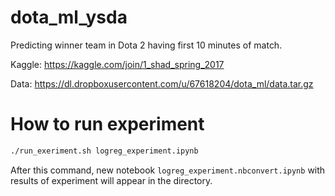 # dota_ml_ysda
Predicting winner team in Dota 2 having first 10 minutes of match.

Kaggle: https://kaggle.com/join/1_shad_spring_2017

Data: https://dl.dropboxusercontent.com/u/67618204/dota_ml/data.tar.gz

# How to run experiment
```bash
./run_exeriment.sh logreg_experiment.ipynb
```
After this command, new notebook `logreg_experiment.nbconvert.ipynb` with results of experiment will appear in the directory.
